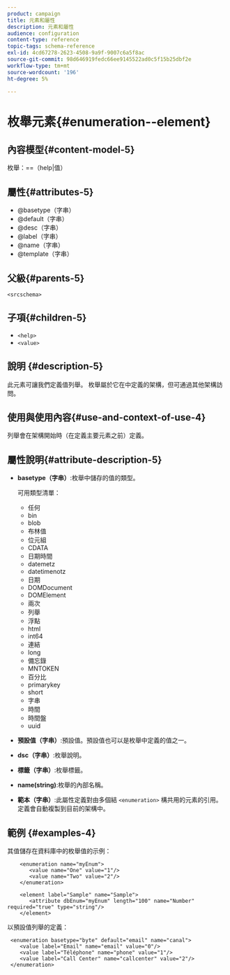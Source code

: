 ```yaml
---
product: campaign
title: 元素和屬性
description: 元素和屬性
audience: configuration
content-type: reference
topic-tags: schema-reference
exl-id: 4cd67278-2623-4508-9a9f-9007c6a5f8ac
source-git-commit: 98d646919fedc66ee9145522ad0c5f15b25dbf2e
workflow-type: tm+mt
source-wordcount: '196'
ht-degree: 5%

---
```


# 枚舉元素{#enumeration--element}

## 內容模型{#content-model-5}

枚舉：==（help|值）

## 屬性{#attributes-5}

* @basetype（字串）
* @default（字串）
* @desc（字串）
* @label（字串）
* @name（字串）
* @template（字串）

## 父級{#parents-5}

`<srcschema>`

## 子項{#children-5}

* `<help>`
* `<value>`

## 說明 {#description-5}

此元素可讓我們定義值列舉。 枚舉屬於它在中定義的架構，但可通過其他架構訪問。

## 使用與使用內容{#use-and-context-of-use-4}

列舉會在架構開始時（在定義主要元素之前）定義。

## 屬性說明{#attribute-description-5}

* **basetype（字串）**:枚舉中儲存的值的類型。

   可用類型清單：

   * 任何
   * bin
   * blob
   * 布林值
   * 位元組
   * CDATA
   * 日期時間
   * datemetz
   * datetimenotz
   * 日期
   * DOMDocument
   * DOMElement
   * 兩次
   * 列舉
   * 浮點
   * html
   * int64
   * 連結
   * long
   * 備忘錄
   * MNTOKEN
   * 百分比
   * primarykey
   * short
   * 字串
   * 時間
   * 時間盤
   * uuid

* **預設值（字串）**:預設值。預設值也可以是枚舉中定義的值之一。
* **dsc（字串）**:枚舉說明。
* **標籤（字串）**:枚舉標籤。
* **name(string)**:枚舉的內部名稱。
* **範本（字串）**:此屬性定義對由多個結 `<enumeration>` 構共用的元素的引用。定義會自動複製到目前的架構中。

## 範例 {#examples-4}

其值儲存在資料庫中的枚舉值的示例：

```
    <enumeration name="myEnum">
       <value name="One" value="1"/>
       <value name="Two" value="2"/>
    </enumeration>

    <element label="Sample" name="Sample">
       <attribute dbEnum="myEnum" length="100" name="Number" required="true" type="string"/>
    </element>
```

以預設值列舉的定義：

```
 <enumeration basetype="byte" default="email" name="canal">
    <value label="Email" name="email" value="0"/> 
    <value label="Téléphone" name="phone" value="1"/>
    <value label="Call Center" name="callcenter" value="2"/>
 </enumeration>
```
